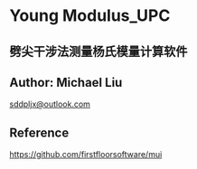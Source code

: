 # Young Modulus_UPC 
## 劈尖干涉法测量杨氏模量计算软件
## Author: Michael Liu
sddpljx@outlook.com
## Reference
https://github.com/firstfloorsoftware/mui
